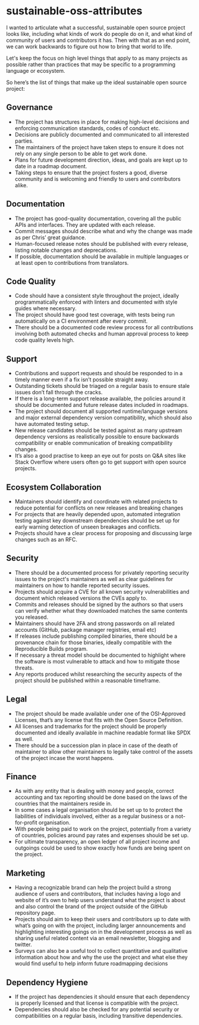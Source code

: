 # sustainable-oss-attributes

I wanted to articulate what a successful, sustainable open source project looks like, including what kinds of work do people do on it, and what kind of community of users and contributors it has. Then with that as an end point, we can work backwards to figure out how to bring that world to life.

Let's keep the focus on high level things that apply to as many projects as possible rather than practices that may be specific to a programming language or ecosystem.

So here’s the list of things that make up the ideal sustainable open source project:

## Governance
- The project has structures in place for making high-level decisions and enforcing communication standards, codes of conduct etc.
- Decisions are publicly documented and communicated to all interested parties.
- The maintainers of the project have taken steps to ensure it does not rely on any single person to be able to get work done.
- Plans for future development direction, ideas, and goals are kept up to date in a roadmap document.
- Taking steps to ensure that the project fosters a good, diverse community and is welcoming and friendly to users and contributors alike.

## Documentation
- The project has good-quality documentation, covering all the public APIs and interfaces. They are updated with each release.
- Commit messages should describe what and why the change was made as per Chris’ great guidance.
- Human-focused release notes should be published with every release, listing notable changes and deprecations.
- If possible, documentation should be available in multiple languages or at least open to contributions from translators.

## Code Quality
- Code should have a consistent style throughout the project, ideally programmatically enforced with linters and documented with style guides where necessary.
- The project should have good test coverage, with tests being run automatically on a CI environment after every commit.
- There should be a documented code review process for all contributions involving both automated checks and human approval process to keep code quality levels high.

## Support
- Contributions and support requests and should be responded to in a timely manner even if a fix isn’t possible straight away.
- Outstanding tickets should be triaged on a regular basis to ensure stale issues don’t fall through the cracks.
- If there is a long-term support release available, the policies around it should be documented and future release dates included in roadmaps.
- The project should document all supported runtime/language versions and major external dependency version compatibility, which should also have automated testing setup.
- New release candidates should be tested against as many upstream dependency versions as realistically possible to ensure backwards compatibility or enable communication of breaking compatibility changes.
- It’s also a good practise to keep an eye out for posts on Q&A sites like Stack Overflow where users often go to get support with open source projects.

## Ecosystem Collaboration
- Maintainers should identify and coordinate with related projects to reduce potential for conflicts on new releases and breaking changes
- For projects that are heavily depended upon, automated integration testing against key downstream dependencies should be set up for early warning detection of unseen breakages and conflicts.
- Projects should have a clear process for proposing and discussing large changes such as an RFC.

## Security
- There should be a documented process for privately reporting security issues to the project's maintainers as well as clear guidelines for maintainers on how to handle reported security issues.
- Projects should acquire a CVE for all known security vulnerabilities and document which released versions the CVEs apply to.
- Commits and releases should be signed by the authors so that users can verify whether what they downloaded matches the same contents you released.
- Maintainers should have 2FA and strong passwords on all related accounts (GitHub, package manager registries, email etc)
- If releases include publishing compiled binaries, there should be a provenance chain for those binaries, ideally compatible with the Reproducible Builds program.
- If necessary a threat model should be documented to highlight where the software is most vulnerable to attack and how to mitigate those threats.
- Any reports produced whilst researching the security aspects of the project should be published within a reasonable timeframe.

## Legal
- The project should be made available under one of the OSI-Approved Licenses, that’s any license that fits with the Open Source Definition.
- All licenses and trademarks for the project should be properly documented and ideally available in machine readable format like SPDX as well.
- There should be a succession plan in place in case of the death of maintainer to allow other maintainers to legally take control of the assets of the project incase the worst happens.

## Finance
- As with any entity that is dealing with money and people, correct accounting and tax reporting should be done based on the laws of the countries that the maintainers reside in.
- In some cases a legal organisation should be set up to to protect the liabilities of individuals involved, either as a regular business or a not-for-profit organisation.
- With people being paid to work on the project, potentially from a variety of countries, policies around pay rates and expenses should be set up.
- For ultimate transparency, an open ledger of all project income and outgoings could be used to show exactly how funds are being spent on the project.

## Marketing
- Having a recognizable brand can help the project build a strong audience of users and contributors, that includes having a logo and website of it’s own to help users understand what the project is about and also control the brand of the project outside of the GitHub repository page.
- Projects should aim to keep their users and contributors up to date with what’s going on with the project, including larger announcements and highlighting interesting goings on in the development process as well as sharing useful related content via an email newsletter, blogging and twitter.
- Surveys can also be a useful tool to collect quantitative and qualitative information about how and why the use the project and what else they would find useful to help inform future roadmapping decisions

## Dependency Hygiene
- If the project has dependencies it should ensure that each dependency is properly licensed and that license is compatible with the project.
- Dependencies should also be checked for any potential security or compatibilities on a regular basis, including transitive dependencies.
